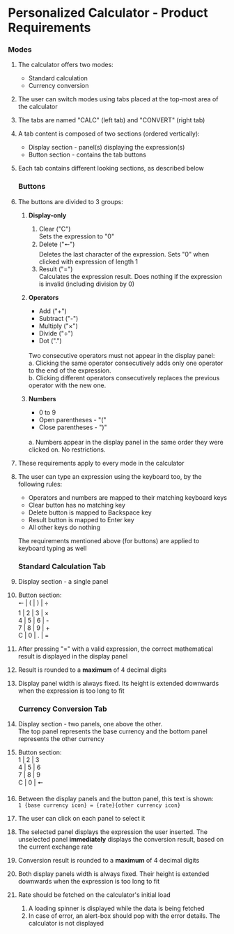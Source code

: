 # Personalized Calculator - Product Requirements
### Modes
1. The calculator offers two modes:
    * Standard calculation
    * Currency conversion
1. The user can switch modes using tabs placed at the top-most area of the calculator
1. The tabs are named "CALC" (left tab) and "CONVERT" (right tab)
1. A tab content is composed of two sections (ordered vertically):
    * Display section - panel(s) displaying the expression(s)
    * Button section - contains the tab buttons
1. Each tab contains different looking sections, as described below

    ### Buttons
1. The buttons are divided to 3 groups:
    1. **Display-only**  
        1. Clear ("C")  
        Sets the expression to "0"
        1. Delete ("🠔")  
        Deletes the last character of the expression. Sets "0" when clicked with expression of length 1
        1. Result ("=")  
        Calculates the expression result. Does nothing if the expression is invalid (including division by 0)
    
    1. **Operators**
        * Add ("+")
        * Subtract ("-")
        * Multiply ("×")
        * Divide ("÷")
        * Dot (".")
        <br/>
        Two consecutive operators must not appear in the display panel:
        <br/>
        a. Clicking the same operator consecutively adds only one operator to the end of the expression.
        <br/>
        b. Clicking different operators consecutively replaces the previous operator with the new one.
        
    1. **Numbers**
        * 0 to 9
        * Open parentheses - "("
        * Close parentheses - ")"
        <br/>
        a. Numbers appear in the display panel in the same order they were clicked on. No restrictions.
1. These requirements apply to every mode in the calculator
1. The user can type an expression using the keyboard too, by the following rules:
    * Operators and numbers are mapped to their matching keyboard keys
    * Clear button has no matching key
    * Delete button is mapped to Backspace key
    * Result button is mapped to Enter key
    * All other keys do nothing
    
    The requirements mentioned above (for buttons) are applied to keyboard typing as well

    ### Standard Calculation Tab
1. Display section - a single panel
1. Button section:  
    🠔 | ( | ) | ÷  
    1 | 2 | 3 | ×  
    4 | 5 | 6 | -  
    7 | 8 | 9 | +  
    C | 0 | . | =
1. After pressing "=" with a valid expression, the correct mathematical result is displayed in the display panel
1. Result is rounded to a **maximum** of 4 decimal digits
1. Display panel width is always fixed. Its height is extended downwards when the expression is too long to fit

    ### Currency Conversion Tab
1. Display section - two panels, one above the other.  
The top panel represents the base currency and the bottom panel represents the other currency
1. Button section:  
    1 | 2 | 3  
    4 | 5 | 6  
    7 | 8 | 9  
    C | 0 | 🠔
1. Between the display panels and the button panel, this text is shown:  
`1 {base currency icon} = {rate}{other currency icon}` 
1. The user can click on each panel to select it
1. The selected panel displays the expression the user inserted. The unselected panel **immediately** displays the conversion result, based on the current exchange rate
1. Conversion result is rounded to a **maximum** of 4 decimal digits
1. Both display panels width is always fixed. Their height is extended downwards when the expression is too long to fit
1. Rate should be fetched on the calculator's initial load
    1. A loading spinner is displayed while the data is being fetched
    1. In case of error, an alert-box should pop with the error details. The calculator is not displayed
    